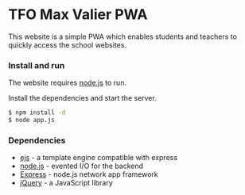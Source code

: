 # TFO Max Valier PWA

This website is a simple PWA which enables students and teachers to quickly access the school websites.

### Install and run

The website requires [node.js](https://nodejs.org) to run.

Install the dependencies and start the server.
```sh
$ npm install -d
$ node app.js
```

### Dependencies

* [ejs] - a template engine compatible with express
* [node.js] - evented I/O for the backend
* [Express] - node.js network app framework
* [jQuery] - a JavaScript library

[ejs]: https://ejs.co/
[node.js]: https://nodejs.org
[Express]: https://expressjs.com/
[jQuery]: https://jquery.com/